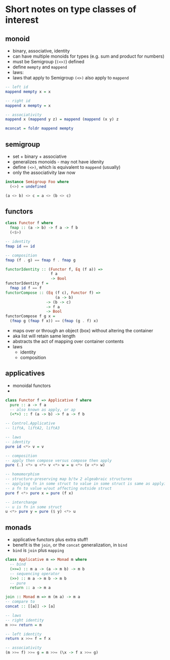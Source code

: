 # Short notes on type classes of interest

## monoid

- binary, associative, identity
- can have multiple monoids for types (e.g. sum and product for numbers)
- must be Semigroup (`(<>)`) defined
- define `mempty` and `mappend`
- laws:
- laws that apply to Semigroup `(<>)` also apply to `mappend`

```haskell
-- left id
mappend mempty x = x

-- right id
mappend x mempty = x

-- associativity
mappend x (mappend y z) = mappend (mappend (x y) z

mconcat = foldr mappend mempty
```

## semigroup

- set + binary + associative
- generalizes monoids - may not have idenity
- define `(<>)`, which is equivalent to `mappend` (usually)
- only the associativity law now

```haskell
instance Semigroup Foo where
  (<>) = undefined

(a <> b) <> c = a <> (b <> c)
```

## functors

```haskell
class Functor f where
  fmap :: (a -> b) -> f a -> f b
  (<$>)

-- identity
fmap id == id

-- composition
fmap (f . g) == fmap f . fmap g

functorIdentity :: (Functor f, Eq (f a)) =>
                    f a
                    -> Bool
functorIdentity f =
  fmap id f == f
functorCompose :: (Eq (f c), Functor f) =>
                      (a -> b)
                  -> (b -> c)
                  -> f a
                  -> Bool
functorCompose f g x =
  (fmap g (fmap f x)) == (fmap (g . f) x)
```

- maps over or through an object (box) without altering the container
- aka list will retain same length
- abstracts the act of mapping over container contents
- laws
  - identity
  - composition

## applicatives

- monoidal functors
-

```haskell
class Functor f => Applicative f where
  pure :: a -> f a
  -- also known as apply, or ap
  (<*>) :: f (a -> b) -> f a -> f b

-- Control.Applicative
-- liftA, liftA2, liftA3

-- laws
-- identity
pure id <*> v = v

-- composition
-- apply then compose versus compose then apply
pure (.) <*> u <*> v <*> w = u <*> (v <*> w)

-- homomorphism
-- structure-preserving map b/tw 2 algeabraic structures
-- applying fn in some struct to value in some struct is same as applying
-- a fn to value w/out affecting outside struct
pure f <*> pure x = pure (f x)

-- interchange
-- u is fn in some struct
u <*> pure y = pure ($ y) <*> u
```

## monads

- applicative functors plus extra stuff!
- benefit is the `join`, or the `concat` generalization, in `bind`
- `bind` is `join` plus `mapping`

```haskell
class Applicative m => Monad m where
  -- bind
  (>>=) :: m a -> (a -> m b) -> m b
  -- sequencing operator
  (>>) :: m a -> m b -> m b
  -- pure
  return :: a -> m a

join :: Monad m => m (m a) -> m a
-- compare to
concat :: [[a]] -> [a]

-- laws
-- right identity
m >>= return = m

-- left identity
return x >>= f = f x

-- associativity
(m >>= f) >>= g = m >>= (\x -> f x >>= g)
```
